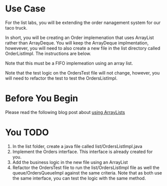 # Use Case
For the list labs, you will be extending the order nanagement system for our taco truck.

In short, you will be creating an Order implemenation that uses ArrayList rather than ArrayDeque. You will keep the ArrayDeque implmentation, howevever,
you will need to also create a new file in the list directory called OrderListImpl. The instructions are below.

Note that this must be a FIFO implemeation using an array list.

Note that the test logic on the OrdersTest file will not change, however, you will need to refactor the test to test the OrdersListImpl.
 
# Before You Begin

Please read the following blog post about [using ArrayLists](https://www.baeldung.com/java-arraylist)

# You TODO

1. In the list folder, create a java file called list/OrdersListImpl.java
2. Implement the Orders interface. This interface is already created for you.
3. Add the business logic in the new file using an ArrayList
4. Refactor the OrdersTest file to run the list/OrdersListImpl file as well the queue/OrdersQueueImpl against the same criteria. Note that as both use the same interface, you can test the logic with the same method.